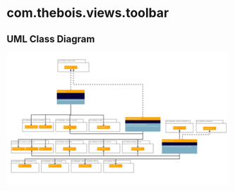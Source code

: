 # com.thebois.views.toolbar

## UML Class Diagram

![com.thebois.views.toolbar](../../../../../../../documents/diagrams/com.thebois.views.toolbar.jpg "com.thebois.views.toolbar")
